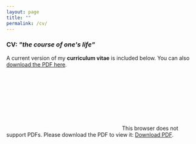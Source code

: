 ```yaml
---
layout: page
title: ""
permalink: /cv/
---
```


### CV: _"the course of one's life"_

A current version of my **curriculum vitae** is included below. You can also [download the PDF here](/img/rap-rmarkdown-cv.pdf).

<!--(https://www.dropbox.com/s/jh19qlprx4xroc4/rap-rmarkdown-cv.pdf).-->

<object data="/img/rap-rmarkdown-cv.pdf" type="application/pdf" width="800px" height="800px">
    <embed src="/img/rap-rmarkdown-cv.pdf">
        This browser does not support PDFs. Please download the PDF to view it: <a href="/img/rap-rmarkdown-cv.pdf">Download PDF</a>.</p>
    </embed>
</object>

<!--{% include embedpdf.html code="jh19qlprx4xroc4/rap-rmarkdown-cv.pdf" width=100 height=800 %}-->
